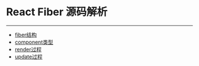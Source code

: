 # React Fiber 源码解析
----

* [fiber结构](./fiber.md)
* [component类型](./component.md)
* [render过程](./render.md)
* [update过程](./update.md)


